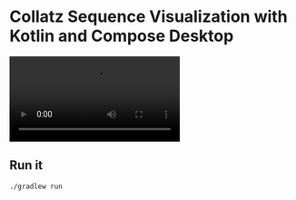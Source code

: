 # Collatz Sequence Visualization with Kotlin and Compose Desktop



![Image](images/collatz.mp4)

## Run it

```Bash
./gradlew run
```
